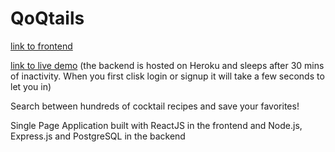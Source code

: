 # QoQtails  

[link to frontend](https://github.com/Korka13/qoqtails)  

[link to live demo](https://qoqtails.cau.cx) (the backend is hosted on Heroku and sleeps after 30 mins of inactivity. When you first clisk login or signup it will take a few seconds to let you in)  

Search between hundreds of cocktail recipes and save your favorites!  

Single Page Application built with ReactJS in the frontend and Node.js, Express.js and PostgreSQL in the backend